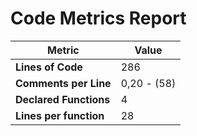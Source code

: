 # Code Metrics Report

| Metric                          | Value       |
|---------------------------------|-------------|
| **Lines of Code**               | 286         |
| **Comments per Line**           | 0,20 - (58) |
| **Declared Functions**          | 4           |
| **Lines per function**          | 28          |


